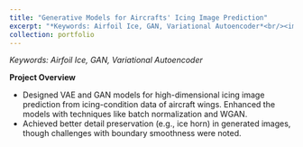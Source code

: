 ```yaml
---
title: "Generative Models for Aircrafts' Icing Image Prediction"
excerpt: "*Keywords: Airfoil Ice, GAN, Variational Autoencoder*<br/><img src='/images/IMG_3095.png' width='250>"
collection: portfolio
---
```


*Keywords: Airfoil Ice, GAN, Variational Autoencoder*

**Project Overview**

- Designed VAE and GAN models for high-dimensional icing image prediction from icing-condition data of aircraft wings. Enhanced the models with techniques like batch normalization and WGAN.
- Achieved better detail preservation (e.g., ice horn) in generated images, though challenges with boundary smoothness were noted.

